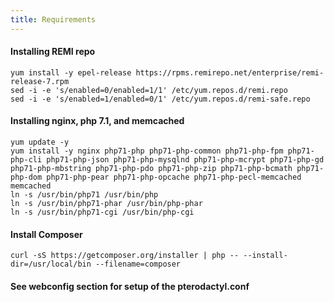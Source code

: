 ```yaml
---
title: Requirements
---
```


#### Installing REMI repo

```
yum install -y epel-release https://rpms.remirepo.net/enterprise/remi-release-7.rpm
sed -i -e 's/enabled=0/enabled=1/1' /etc/yum.repos.d/remi.repo
sed -i -e 's/enabled=1/enabled=0/1' /etc/yum.repos.d/remi-safe.repo
```

#### Installing nginx, php 7.1, and memcached

```
yum update -y
yum install -y nginx php71-php php71-php-common php71-php-fpm php71-php-cli php71-php-json php71-php-mysqlnd php71-php-mcrypt php71-php-gd php71-php-mbstring php71-php-pdo php71-php-zip php71-php-bcmath php71-php-dom php71-php-pear php71-php-opcache php71-php-pecl-memcached memcached
ln -s /usr/bin/php71 /usr/bin/php
ln -s /usr/bin/php71-phar /usr/bin/php-phar
ln -s /usr/bin/php71-cgi /usr/bin/php-cgi
```

#### Install Composer
```
curl -sS https://getcomposer.org/installer | php -- --install-dir=/usr/local/bin --filename=composer
```

#### See webconfig section for setup of the pterodactyl.conf